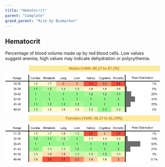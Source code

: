 ```yaml
---
title: "Hematocrit"
parent: "Complete"
grand_parent: "Risk by Biomarker"
---
```



## Hematocrit


Percentage of blood volume made up by red blood cells. Low values suggest anemia; high values may indicate dehydration or polycythemia.

<div style="display: flex; flex-direction: column; gap: 10px;">

  <img src="/assets/images/vmrbiomarker_hematocrit__male.png" alt="Hematocrit VMR Male" style="margin-left: 15%">
  <img src="/assets/images/rr_hematocrit__male.png" alt="Hematocrit RR Male">

  <img src="/assets/images/vmrbiomarker_hematocrit__female.png" alt="Hematocrit VMR Female" style="margin-left: 15%; ">
  <img src="/assets/images/rr_hematocrit__female.png" alt="Hematocrit RR Female">

</div>



